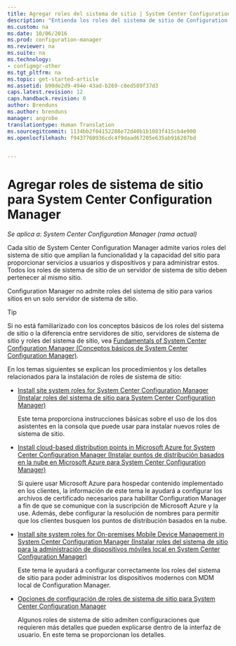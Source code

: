 ```yaml
---
title: Agregar roles del sistema de sitio | System Center Configuration Manager
description: "Entienda los roles del sistema de sitio de Configuration Manager y cómo agregarlos para ampliar la funcionalidad y la capacidad de un sitio."
ms.custom: na
ms.date: 10/06/2016
ms.prod: configuration-manager
ms.reviewer: na
ms.suite: na
ms.technology:
- configmgr-other
ms.tgt_pltfrm: na
ms.topic: get-started-article
ms.assetid: b90de2d9-494e-43ad-b269-c8ed589f37d3
caps.latest.revision: 12
caps.handback.revision: 0
author: Brenduns
ms.author: brenduns
manager: angrobe
translationtype: Human Translation
ms.sourcegitcommit: 1134bb2f04152288e72d40b1b1083f415cb4e900
ms.openlocfilehash: f9437760936cdc4f9daad67205e635ab916207bd


---
```

# <a name="add-site-system-roles-for-system-center-configuration-manager"></a>Agregar roles de sistema de sitio para System Center Configuration Manager

*Se aplica a: System Center Configuration Manager (rama actual)*

Cada sitio de System Center Configuration Manager admite varios roles del sistema de sitio que amplían la funcionalidad y la capacidad del sitio para proporcionar servicios a usuarios y dispositivos y para administrar estos. Todos los roles de sistema de sitio de un servidor de sistema de sitio deben pertenecer al mismo sitio.   

Configuration Manager no admite roles del sistema de sitio para varios sitios en un solo servidor de sistema de sitio.  

> [!TIP]  
>  Si no está familiarizado con los conceptos básicos de los roles del sistema de sitio o la diferencia entre servidores de sitio, servidores de sistema de sitio y roles del sistema de sitio, vea [Fundamentals of System Center Configuration Manager (Conceptos básicos de System Center Configuration Manager)](../../../../core/understand/fundamentals.md).  

 En los temas siguientes se explican los procedimientos y los detalles relacionados para la instalación de roles de sistema de sitio:  

-   [Install site system roles for System Center Configuration Manager (Instalar roles del sistema de sitio para System Center Configuration Manager)](../../../../core/servers/deploy/configure/install-site-system-roles.md)  

     Este tema proporciona instrucciones básicas sobre el uso de los dos asistentes en la consola que puede usar para instalar nuevos roles de sistema de sitio.  

-   [Install cloud-based distribution points in Microsoft Azure for System Center Configuration Manager (Instalar puntos de distribución basados en la nube en Microsoft Azure para System Center Configuration Manager)](../../../../core/servers/deploy/configure/install-cloud-based-distribution-points-in-microsoft-azure.md)  

    Si quiere usar Microsoft Azure para hospedar contenido implementado en los clientes, la información de este tema le ayudará a configurar los archivos de certificado necesarios para habilitar Configuration Manager a fin de que se comunique con la suscripción de Microsoft Azure y la use. Además, debe configurar la resolución de nombres para permitir que los clientes busquen los puntos de distribución basados en la nube.  

-   [Install site system roles for On-premises Mobile Device Management in System Center Configuration Manager (Instalar roles del sistema de sitio para la administración de dispositivos móviles local en System Center Configuration Manager)](../../../../mdm/get-started/install-site-system-roles-for-on-premises-mdm.md)  

     Este tema le ayudará a configurar correctamente los roles del sistema de sitio para poder administrar los dispositivos modernos con MDM local de Configuration Manager.  

-   [Opciones de configuración de roles de sistema de sitio para System Center Configuration Manager](../../../../core/servers/deploy/configure/configuration-options-for-site-system-roles.md)  

     Algunos roles de sistema de sitio admiten configuraciones que requieren más detalles que pueden explicarse dentro de la interfaz de usuario. En este tema se proporcionan los detalles.  



<!--HONumber=Nov16_HO1-->


